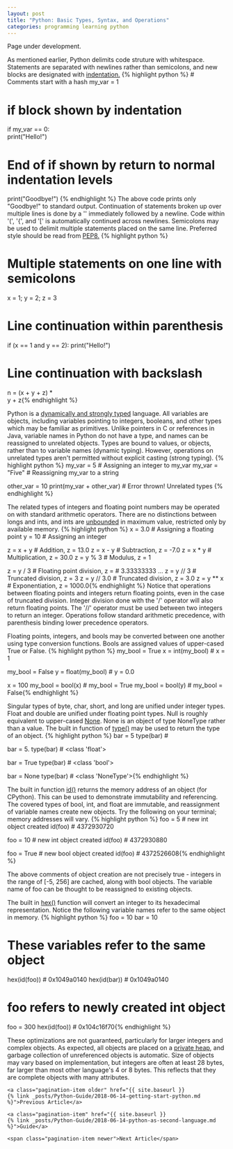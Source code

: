 ```yaml
---
layout: post
title: "Python: Basic Types, Syntax, and Operations"
categories: programming learning python
---
```

<p class="message">
    Page under development. 
</p>

<p>
As mentioned earlier, Python delimits code struture with whitespace. Statements
are separated with newlines rather than semicolons, and new blocks are
designated with 
<a href="https://www.python.org/dev/peps/pep-0008/#indentation" target="_blank">
indentation.</a>
{% highlight python %}
# Comments start with a hash
my_var = 1

# if block shown by indentation
if my_var == 0:             
    print("Hello!")         

# End of if shown by return to normal indentation levels
print("Goodbye!")           {% endhighlight %} 
The above code prints only "Goodbye!" to standard output. Continuation of
statements broken up over multiple lines is done by a '\' immediately followed
by a newline. Code within '(', '{', and '[' is automatically continued across
newlines. Semicolons may be used to delimit multiple statements
placed on the same line. Preferred style should be read from 
<a href="https://www.python.org/dev/peps/pep-0008/" target="_blank">
PEP8.</a>
{% highlight python %}
# Multiple statements on one line with semicolons
x = 1; y = 2; z = 3

# Line continuation within parenthesis  
if (x == 1 and 
    y == 2): 
    print("Hello!")

# Line continuation with backslash 
n = (x + y + z) * \
    y + z{% endhighlight %} 
</p>

<p>
Python is a 
<a
href="https://pythonconquerstheuniverse.wordpress.com/2009/10/03/static-vs-dynamic-typing-of-programming-languages/"
target="_blank">
dynamically and strongly typed</a> language. All variables are objects, 
including variables pointing to integers, booleans,
and other types which may be familiar as primitives. Unlike pointers in C or
references in Java, variable names in Python do not have a type, and
names can be reassigned to unrelated objects. Types are bound to values, or
objects, rather than
to variable names (dynamic typing). However, operations on unrelated
types aren't permitted without explicit casting (strong typing). 
{% highlight python %}
my_var = 5                  # Assigning an integer to my_var
my_var = "Five"             # Reassigning my_var to a string

other_var = 10 
print(my_var + other_var)   # Error thrown! Unrelated types {% endhighlight %}
</p>

<p>
The related types of integers and floating point numbers may be operated on with
standard arithmetic operators. There are no distinctions between longs and ints,
and ints are 
<a
href="https://www.geeksforgeeks.org/what-is-maximum-possible-value-of-an-integer-in-python/"
target="_blank">unbounded</a> in maximum value, restricted only by available memory.
{% highlight python %}
x = 3.0                     # Assigning a floating point
y = 10                      # Assigning an integer

z = x + y                   # Addition, z = 13.0
z = x - y                   # Subtraction, z = -7.0 
z = x * y                   # Multiplication, z = 30.0
z = y % 3                   # Modulus, z = 1

z = y / 3                   # Floating point division, z = 
                            #   3.33333333 ... 
z = y // 3                  # Truncated division, z = 3
z = y // 3.0                # Truncated division, z = 3.0
z = y ** x                  # Exponentiation, z = 1000.0{% endhighlight %}
Notice that operations between floating points and integers return
floating points, even in the case of truncated division. Integer division done
with the '/' operator will also return floating points. The '//' operator must be used
between two integers to return an integer. Operations follow standard arithmetic
precedence, with parenthesis binding lower precedence operators. 
</p>

<p>
Floating points, integers, and bools may be converted between one
another using type conversion functions. Bools are assigned values of
upper-cased True or False. 
{% highlight python %}
my_bool = True
x = int(my_bool)            # x = 1

my_bool = False
y = float(my_bool)          # y = 0.0

x = 100
my_bool = bool(x)           # my_bool = True
my_bool = bool(y)           # my_bool = False{% endhighlight %}
</p>

<p>
Singular types of byte, char, short, and long are unified under integer types. Float
and double are unified under floating point types. Null is roughly equivalent to
upper-cased 
<a href="https://www.pythoncentral.io/python-null-equivalent-none/"
target="_blank">None</a>. None is an object of type NoneType rather than a
value. The built in function of 
<a href="https://docs.python.org/3/library/functions.html#type" target="_blank">
type()</a>
may be used to return the type of an object. 
{% highlight python %}
bar = 5 
type(bar)                   # <class 'int'>

bar = 5.
type(bar)                   # <class 'float'>

bar = True
type(bar)                   # <class 'bool'>

bar = None
type(bar)                   # <class 'NoneType'>{% endhighlight %}
</p>

<p>
The built in function 
<a href="https://docs.python.org/3/library/functions.html#id" target="_blank">
id()</a> returns the memory address of an object (for CPython). This can be used
to demonstrate immutability and referencing. The covered types of
bool, int, and float are immutable, and reassignment of variable names create
new objects. Try the following on your terminal; memory addresses will vary.
{% highlight python %}
foo = 5                     # new int object created
id(foo)                     # 4372930720 

foo = 10                    # new int object created
id(foo)                     # 4372930880

foo = True                  # new bool object created
id(foo)                     # 4372526608{% endhighlight %}


The above comments of object creation are not precisely true - integers in the
range of [-5, 256] are cached, along with bool objects. The variable name
of foo can be thought to be reassigned to existing objects. 
</p>

<p>
The built in 
<a href="https://docs.python.org/3/library/functions.html#hex"
target="_blank">hex()</a> function will convert an integer to its hexadecimal
representation. Notice the following variable names refer to the same object in
memory. 
{% highlight python %}
foo = 10
bar = 10

# These variables refer to the same object
hex(id(foo))                # 0x1049a0140
hex(id(bar))                # 0x1049a0140

# foo refers to newly created int object
foo = 300
hex(id(foo))                # 0x104c16f70{% endhighlight %}

These optimizations are not guaranteed, particularly for larger integers and complex objects.
As expected, all objects are placed on a 
<a href="https://docs.python.org/3/c-api/memory.html" target="_blank">private heap</a>,
and garbage collection of unreferenced objects is automatic. Size of
objects may vary based on implementation, but integers are often at least 28
bytes, far larger than most other language's 4 or 8 bytes. This reflects that
they are complete objects with many attributes. 
</p>

<div class="pagination">

    <a class="pagination-item older" href="{{ site.baseurl }}
    {% link _posts/Python-Guide/2018-06-14-getting-start-python.md %}">Previous Article</a>

    <a class="pagination-item" href="{{ site.baseurl }}
    {% link _posts/Python-Guide/2018-06-14-python-as-second-language.md %}">Guide</a>

    <span class="pagination-item newer">Next Article</span>

</div>

